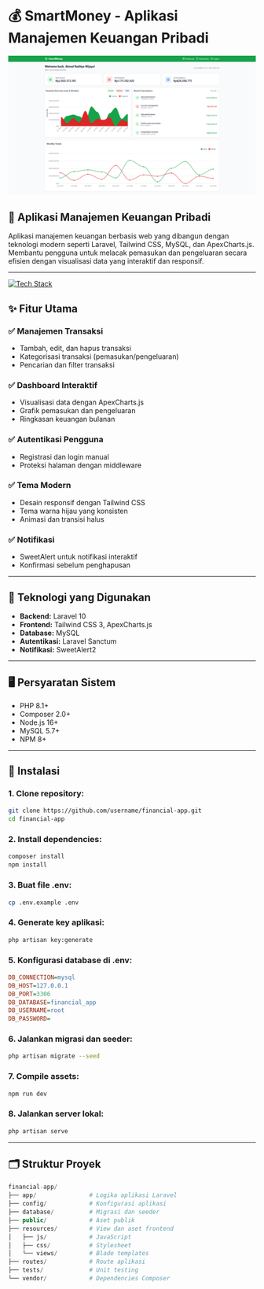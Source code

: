 # 💰 SmartMoney - Aplikasi Manajemen Keuangan Pribadi

![Screenshot](public/images/Screenshot.png)

## 💼 Aplikasi Manajemen Keuangan Pribadi

Aplikasi manajemen keuangan berbasis web yang dibangun dengan teknologi modern seperti Laravel, Tailwind CSS, MySQL, dan ApexCharts.js.
Membantu pengguna untuk melacak pemasukan dan pengeluaran secara efisien dengan visualisasi data yang interaktif dan responsif.

---
[![Tech Stack](https://skillicons.dev/icons?i=laravel,tailwind,mysql,chartdotjs)](https://skillicons.dev)


## ✨ Fitur Utama

### ✅ Manajemen Transaksi
- Tambah, edit, dan hapus transaksi
- Kategorisasi transaksi (pemasukan/pengeluaran)
- Pencarian dan filter transaksi

### ✅ Dashboard Interaktif
- Visualisasi data dengan ApexCharts.js
- Grafik pemasukan dan pengeluaran
- Ringkasan keuangan bulanan

### ✅ Autentikasi Pengguna
- Registrasi dan login manual
- Proteksi halaman dengan middleware

### ✅ Tema Modern
- Desain responsif dengan Tailwind CSS
- Tema warna hijau yang konsisten
- Animasi dan transisi halus

### ✅ Notifikasi
- SweetAlert untuk notifikasi interaktif
- Konfirmasi sebelum penghapusan

---

## 🧰 Teknologi yang Digunakan

- **Backend:** Laravel 10
- **Frontend:** Tailwind CSS 3, ApexCharts.js
- **Database:** MySQL
- **Autentikasi:** Laravel Sanctum
- **Notifikasi:** SweetAlert2

---

## 🖥️ Persyaratan Sistem

- PHP 8.1+
- Composer 2.0+
- Node.js 16+
- MySQL 5.7+
- NPM 8+

---

## 🚀 Instalasi

### 1. Clone repository:

```bash
git clone https://github.com/username/financial-app.git
cd financial-app
```
### 2. Install dependencies:

```bash
composer install
npm install
```

### 3. Buat file .env:

```bash
cp .env.example .env
```

### 4. Generate key aplikasi:

```bash
php artisan key:generate
```

### 5. Konfigurasi database di .env:

```ini
DB_CONNECTION=mysql
DB_HOST=127.0.0.1
DB_PORT=3306
DB_DATABASE=financial_app
DB_USERNAME=root
DB_PASSWORD=
```

### 6. Jalankan migrasi dan seeder:

```bash
php artisan migrate --seed
```

### 7. Compile assets:

```bash
npm run dev
```

### 8. Jalankan server lokal:

```bash
php artisan serve
```

---

## 🗂️ Struktur Proyek

```php
financial-app/
├── app/               # Logika aplikasi Laravel
├── config/            # Konfigurasi aplikasi
├── database/          # Migrasi dan seeder
├── public/            # Aset publik
├── resources/         # View dan aset frontend
│   ├── js/            # JavaScript
│   ├── css/           # Stylesheet
│   └── views/         # Blade templates
├── routes/            # Route aplikasi
├── tests/             # Unit testing
└── vendor/            # Dependencies Composer
```
